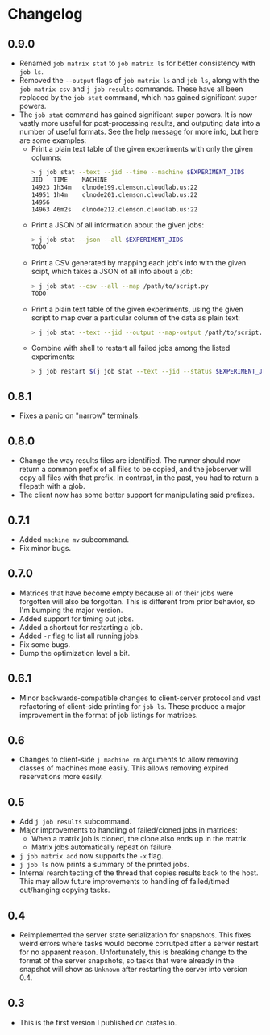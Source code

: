 # Changelog

## 0.9.0

- Renamed `job matrix stat` to `job matrix ls` for better consistency with `job ls`.
- Removed the `--output` flags of `job matrix ls` and `job ls`, along with the
  `job matrix csv` and `j job results` commands. These have all been replaced
  by the `job stat` command, which has gained significant super powers.
- The `job stat` command has gained significant super powers. It is now vastly
  more useful for post-processing results, and outputing data into a number of
  useful formats. See the help message for more info, but here are some
  examples:
    - Print a plain text table of the given experiments with only the given columns:
      ```sh
      > j job stat --text --jid --time --machine $EXPERIMENT_JIDS
      JID   TIME    MACHINE
      14923 1h34m   clnode199.clemson.cloudlab.us:22
      14951 1h4m    clnode201.clemson.cloudlab.us:22
      14956
      14963 46m2s   clnode212.clemson.cloudlab.us:22
      ```
    - Print a JSON of all information about the given jobs:
      ```sh
      > j job stat --json --all $EXPERIMENT_JIDS
      TODO
      ```
    - Print a CSV generated by mapping each job's info with the given scipt,
      which takes a JSON of all info about a job:
      ```sh
      > j job stat --csv --all --map /path/to/script.py
      TODO
      ```
    - Print a plain text table of the given experiments, using the given script
      to map over a particular column of the data as plain text:
      ```sh
      > j job stat --text --jid --output --map-output /path/to/script.sh $EXPERIMENT_JIDS
      ```
    - Combine with shell to restart all failed jobs among the listed experiments:
      ```sh
      > j job restart $(j job stat --text --jid --status $EXPERIMENT_JIDS | grep Failed | awk '{print $1}')
      ```

## 0.8.1

- Fixes a panic on "narrow" terminals.

## 0.8.0

- Change the way results files are identified. The runner should now return a
  common prefix of all files to be copied, and the jobserver will copy all
  files with that prefix. In contrast, in the past, you had to return a
  filepath with a glob.
- The client now has some better support for manipulating said prefixes.

## 0.7.1

- Added `machine mv` subcommand.
- Fix minor bugs.

## 0.7.0

- Matrices that have become empty because all of their jobs were forgotten will
  also be forgotten. This is different from prior behavior, so I'm bumping the
  major version.
- Added support for timing out jobs.
- Added a shortcut for restarting a job.
- Added `-r` flag to list all running jobs.
- Fix some bugs.
- Bump the optimization level a bit.

## 0.6.1

- Minor backwards-compatible changes to client-server protocol and vast
  refactoring of client-side printing for `job ls`. These produce a major
  improvement in the format of job listings for matrices.

## 0.6

- Changes to client-side `j machine rm` arguments to allow removing classes of
  machines more easily. This allows removing expired reservations more easily.

## 0.5

- Add `j job results` subcommand.
- Major improvements to handling of failed/cloned jobs in matrices:
    - When a matrix job is cloned, the clone also ends up in the matrix.
    - Matrix jobs automatically repeat on failure.
- `j job matrix add` now supports the `-x` flag.
- `j job ls` now prints a summary of the printed jobs.
- Internal rearchitecting of the thread that copies results back to the host.
  This may allow future improvements to handling of failed/timed out/hanging
  copying tasks.

## 0.4

- Reimplemented the server state serialization for snapshots. This fixes weird
  errors where tasks would become corrutped after a server restart for no
  apparent reason. Unfortunately, this is breaking change to the format of the
  server snapshots, so tasks that were already in the snapshot will show as
  `Unknown` after restarting the server into version 0.4.

## 0.3

- This is the first version I published on crates.io.
